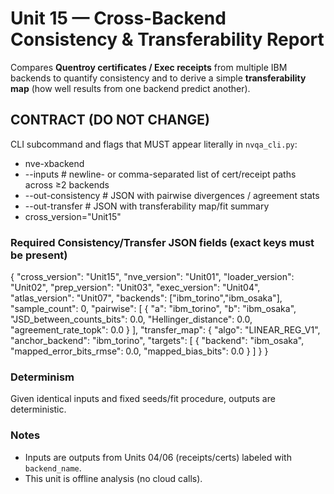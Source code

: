 # Unit 15 — Cross-Backend Consistency & Transferability Report

Compares **Quentroy certificates / Exec receipts** from multiple IBM backends to quantify
consistency and to derive a simple **transferability map** (how well results from one
backend predict another).

## CONTRACT (DO NOT CHANGE)

CLI subcommand and flags that MUST appear literally in `nvqa_cli.py`:
- nve-xbackend
- --inputs                 # newline- or comma-separated list of cert/receipt paths across ≥2 backends
- --out-consistency        # JSON with pairwise divergences / agreement stats
- --out-transfer           # JSON with transferability map/fit summary
- cross_version="Unit15"

### Required Consistency/Transfer JSON fields (exact keys must be present)
{
  "cross_version": "Unit15",
  "nve_version": "Unit01",
  "loader_version": "Unit02",
  "prep_version": "Unit03",
  "exec_version": "Unit04",
  "atlas_version": "Unit07",
  "backends": ["ibm_torino","ibm_osaka"],
  "sample_count": 0,
  "pairwise": [
    {
      "a": "ibm_torino",
      "b": "ibm_osaka",
      "JSD_between_counts_bits": 0.0,
      "Hellinger_distance": 0.0,
      "agreement_rate_topk": 0.0
    }
  ],
  "transfer_map": {
    "algo": "LINEAR_REG_V1",
    "anchor_backend": "ibm_torino",
    "targets": [
      {
        "backend": "ibm_osaka",
        "mapped_error_bits_rmse": 0.0,
        "mapped_bias_bits": 0.0
      }
    ]
  }
}

### Determinism
Given identical inputs and fixed seeds/fit procedure, outputs are deterministic.

### Notes
- Inputs are outputs from Units 04/06 (receipts/certs) labeled with `backend_name`.
- This unit is offline analysis (no cloud calls).
